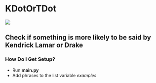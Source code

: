 # KDotOrTDot
<img src="https://i.imgur.com/k64VRi2.jpg">

## Check if something is more likely to be said by Kendrick Lamar or Drake

### How Do I Get Setup?
- Run **main.py**
- Add phrases to the list variable *examples*
